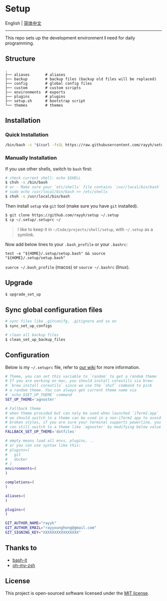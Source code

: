 # Setup

English | [简体中文](README_zh_CN.md)

---

This repo sets up the development environment **I** need for daily programming.

## Structure

```
.
├── aliases       # aliases
├── backup        # backup files (backup old files will be replaced)
├── config        # global config files
├── custom        # custom scripts
├── environments  # exports
├── plugins       # plugins
├── setup.sh      # bootstrap script
└── themes        # themes
```

## Installation

### Quick Installation

```bash
/bin/bash -c "$(curl -fsSL https://raw.githubusercontent.com/rayyh/setup/master/install.sh)"
```

### Manually Installation

If you use other shells, switch to `bash` first:

```bash
# check current shell: echo $SHELL
$ chsh -s /bin/bash
# or - Make sure your `etc/shells` file contains `/usr/local/bin/bash` item
# sudo echo /usr/local/bin/bash >> /etc/shells
$ chsh -s /usr/local/bin/bash
```

Then install `setup` via `git` tool (make sure you have `git` installed).

```bash
$ git clone https://github.com/rayyh/setup ~/.setup
$ cp ~/.setup/.setuprc ~/
```

> I like to keep it in `~/Code/projects/shell/setup`, with `~/.setup` as a symlink.

Now add below lines to your `.bash_profile` or your `.bashrc`:

```
test -e "${HOME}/.setup/setup.bash" && source "${HOME}/.setup/setup.bash"
```

`suorce ~/.bash_profile` (macos) or `source ~/.bashrc` (linux).

## Upgrade

```bash
$ upgrade_set_up
```

## Sync global configuration files

```bash
# sync files like .gitconifg, .gitignore and so on
$ sync_set_up_configs 

# clean all backup files
$ clean_set_up_backup_files
```

## Configuration

Below is my `~/.setuprc` file, refer to [our wiki](https://github.com/RayYH/setup/wiki) for more information.

```bash
# Theme, you can set this variable to `random` to get a random theme
# If you are working on mac, you should install coreutils via brew:
# `brew install coreutils` since we use the `shuf` command to pick
# a random theme. You can always get current theme name via 
# `echo $SET_UP_THEME` command
SET_UP_THEME='agnoster'

# Fallback theme
# when theme provided but can noly be used when launched `iTerm2.app`
# we should switch to a theme can be used in a non-iTerm2 app to avoid
# broken styles, if you are sure your terminal supports powerline, you
# can still switch to a theme like `agnoster` by modifying below value
FALLBACK_SET_UP_THEME='dotfiles'

# empty means load all envs, plugins, ..
# or you can use syntax like this:
# plugins=(
#   git
#   docker
# )
environments=(
)

completions=(
)

aliases=(
)

plugins=(
)

GIT_AUTHOR_NAME="rayyh"
GIT_AUTHOR_EMAIL="rayyounghong@gmail.com"
GIT_SIGNING_KEY="XXXXXXXXXXXXXXXX"
```

## Thanks to

+ [bash-it](https://github.com/Bash-it/bash-it)
+ [oh-my-zsh](https://github.com/ohmyzsh/ohmyzsh)

## License

This project is open-sourced software licensed under the [MIT license](LICENSE).
